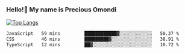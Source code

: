 ### Hello!👋 My name is Precious Omondi 

[![Top Langs](https://github-readme-stats.vercel.app/api/top-langs/?username=Presho99&langs_count=8&theme=dark)](https://github.com/Presho99/github-readme-stats)



<!--START_SECTION:waka-->

```txt
JavaScript   59 mins         ████████████▓░░░░░░░░░░░░   50.37 %
CSS          46 mins         █████████▓░░░░░░░░░░░░░░░   38.91 %
TypeScript   12 mins         ██▓░░░░░░░░░░░░░░░░░░░░░░   10.72 %
```

<!--END_SECTION:waka-->

